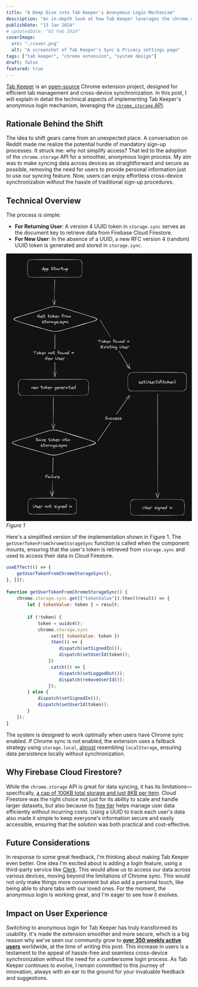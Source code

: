 ```yaml
---
title: "A Deep Dive into Tab Keeper's Anonymous Login Mechanism"
description: "An in-depth look at how Tab Keeper leverages the chrome.storage API for efficient and secure cross-device synchronization"
publishDate: "15 Jan 2024"
# updatedDate: "02 Feb 2024"
coverImage:
  src: "./cover.png"
  alt: "A screenshot of Tab Keeper's Sync & Privacy settings page"
tags: ["tab keeper", "chrome extension", "system design"]
draft: false
featured: true
---
```


[Tab Keeper](https://chromewebstore.google.com/detail/tab-keeper-chrome-tab-man/gpibgniomobngodpnikhheifblbpbbah?ref=portfolio) is an [open-source](https://github.com/justine-george/tab-keeper-react-chrome-extension) Chrome extension project, designed for efficient tab management and cross-device synchronization. In this post, I will explain in detail the technical aspects of implementing Tab Keeper's anonymous login mechanism, leveraging the [`chrome.storage` API](https://developer.chrome.com/docs/extensions/reference/api/storage).

## Rationale Behind the Shift

The idea to shift gears came from an unexpected place. A conversation on Reddit made me realize the potential hurdle of mandatory sign-up processes. It struck me: why not simplify access? That led to the adoption of the `chrome.storage` API for a smoother, anonymous login process. My aim was to make syncing data across devices as straightforward and secure as possible, removing the need for users to provide personal information just to use our syncing feature. Now, users can enjoy effortless cross-device synchronization without the hassle of traditional sign-up procedures.

## Technical Overview

The process is simple:

- **For Returning User**: A version 4 UUID token in `storage.sync` serves as the document key to retrieve data from Firebase Cloud Firestore.
- **For New User**: In the absence of a UUID, a new RFC version 4 (random) UUID token is generated and stored in `storage.sync`.

![Tab Keeper's Anonymous Login Flow](./figure-1-dark.png)
_Figure 1_

Here's a simplified version of the implementation shown in Figure 1. The `getUserTokenFromChromeStorageSync` function is called when the component mounts, ensuring that the user's token is retrieved from `storage.sync` and used to access their data in Cloud Firestore.

```jsx
useEffect(() => {
	getUserTokenFromChromeStorageSync();
}, []);

function getUserTokenFromChromeStorageSync() {
	chrome.storage.sync.get(["tokenValue"]).then((result) => {
		let { tokenValue: token } = result;

		if (!token) {
			token = uuidv4();
			chrome.storage.sync
				.set({ tokenValue: token })
				.then(() => {
					dispatch(setSignedIn());
					dispatch(setUserId(token));
				})
				.catch(() => {
					dispatch(setLoggedOut());
					dispatch(removeUserId());
				});
		} else {
			dispatch(setSignedIn());
			dispatch(setUserId(token));
		}
	});
}
```

The system is designed to work optimally when users have Chrome sync enabled. If Chrome sync is not enabled, the extension uses a fallback strategy using `storage.local`, [almost](https://developer.chrome.com/docs/extensions/reference/api/storage#storage_areas) resembling `localStorage`, ensuring data persistence locally without synchronization.

## Why Firebase Cloud Firestore?

While the `chrome.storage` API is great for data syncing, it has its limitations—specifically, [a cap of 100KB total storage and just 8KB per item](https://developer.chrome.com/docs/extensions/reference/api/storage#storage_areas). Cloud Firestore was the right choice not just for its ability to scale and handle larger datasets, but also because its [free tier](https://firebase.google.com/pricing) helps manage user data efficiently without incurring costs. Using a UUID to track each user's data also made it simple to keep everyone's information secure and easily accessible, ensuring that the solution was both practical and cost-effective.

## Future Considerations

In response to some great feedback, I'm thinking about making Tab Keeper even better. One idea I'm excited about is adding a login feature, using a third-party service like [Clerk](https://clerk.com/). This would allow us to access our data across various devices, moving beyond the limitations of Chrome sync. This would not only make things more convenient but also add a personal touch, like being able to share tabs with our loved ones. For the moment, the anonymous login is working great, and I'm eager to see how it evolves.

## Impact on User Experience

Switching to anonymous login for Tab Keeper has truly transformed its usability. It's made the extension smoother and more secure, which is a big reason why we've seen our community grow to [**over 350 weekly active users**](https://chromewebstore.google.com/detail/tab-keeper-chrome-tab-man/gpibgniomobngodpnikhheifblbpbbah?ref=portfolio) worldwide, at the time of writing this post. This increase in users is a testament to the appeal of hassle-free and seamless cross-device synchronization without the need for a cumbersome login process. As Tab Keeper continues to evolve, I remain committed to this journey of innovation, always with an ear to the ground for your invaluable feedback and suggestions.
